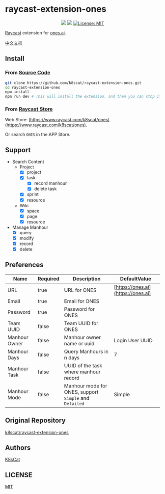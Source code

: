 # raycast-extension-ones

<p align="center">
<a href="https://github.com/k8scat/raycast-extension-ones"><img src="https://img.shields.io/github/stars/k8scat/raycast-extension-ones.svg?style=flat&logo=github&colorB=deeppink&label=stars"></a>
<a href="https://github.com/k8scat/raycast-extension-ones"><img src="https://img.shields.io/github/forks/k8scat/raycast-extension-ones.svg"></a>
<a href="https://opensource.org/licenses/MIT"><img src="https://img.shields.io/badge/license-MIT-purple.svg" alt="License: MIT"></a>
</p>

[Raycast](https://www.raycast.com/) extension for [ones.ai](https://ones.ai).

[中文文档](./README_zh.md)

## Install

### From [Source Code](https://github.com/k8scat/raycast-extension-ones)

```bash
git clone https://github.com/k8scat/raycast-extension-ones.git
cd raycast-extension-ones
npm install
npm run dev # This will install the extension, and then you can stop it.
```

### From [Raycast Store](https://www.raycast.com/store)

Web Store: [https://www.raycast.com/k8scat/ones](https://www.raycast.com/k8scat/ones).

Or search `ONES` in the APP Store.

## Support

- Search Content
  - Project
    - [x] project
    - [x] task
      - [x] record manhour
      - [x] delete task
    - [x] sprint
    - [x] resource
  - Wiki
    - [x] space
    - [x] page
    - [x] resource
- Manage Manhour
  - [x] query
  - [x] modify
  - [x] record
  - [x] delete

## Preferences

| Name          | Required | Description                                            | DefaultValue    |
| ------------- | -------- | ------------------------------------------------------ | --------------- |
| URL           | true     | URL for ONES                                           | [https://ones.ai](https://ones.ai) |
| Email         | true     | Email for ONES                                         |                 |
| Password      | true     | Password for ONES                                      |                 |
| Team UUID     | false    | Team UUID for ONES                                     |                 |
| Manhour Owner | false    | Manhour owner name or uuid                             | Login User UUID |
| Manhour Days  | false    | Query Manhours in n days                               | 7               |
| Manhour Task  | false    | UUID of the task where manhour record                  |                 |
| Manhour Mode  | false    | Manhour mode for ONES, support `Simple` and `Detailed` | Simple          |

## Original Repository

[k8scat/raycast-extension-ones](https://github.com/k8scat/raycast-extension-ones.git)

## Authors

[K8sCat](https://github.com/k8scat)

## LICENSE

[MIT](./LICENSE)
